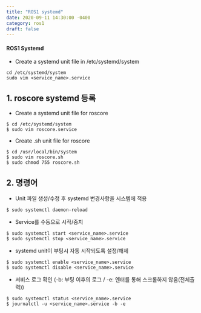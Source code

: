```yaml
---
title: "ROS1 systemd"
date: 2020-09-11 14:30:00 -0400
category: ros1
draft: false
---
```


#### ROS1 Systemd

- Create a systemd unit file in /etc/systemd/system
```
cd /etc/systemd/system
sudo vim <service_name>.service
```  

## 1. roscore systemd 등록

- Create a systemd unit file for roscore
```
$ cd /etc/systemd/system
$ sudo vim roscore.service
```

- Create .sh unit file for roscore
```
$ cd /usr/local/bin/system
$ sudo vim roscore.sh
$ sudo chmod 755 roscore.sh
```

## 2. 명령어

- Unit 파일 생성/수정 후 systemd 변경사항을 시스템에 적용
```
$ sudo systemctl daemon-reload
```  

- Service를 수동으로 시작/중지
```
$ sudo systemctl start <service_name>.service
$ sudo systemctl stop <service_name>.service
```

- systemd unit이 부팅시 자동 시작되도록 설정/해제
```
$ sudo systemctl enable <service_name>.service
$ sudo systemctl disable <service_name>.service
```

- 서비스 로그 확인 (-b: 부팅 이후의 로그 / -e: 엔터를 통해 스크롤하지 않음(전체출력))
```
$ sudo systemctl status <service_name>.service
$ journalctl -u <service_name>.service -b -e
```
